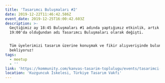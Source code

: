 ```yaml
---
title: 'Tasarımcı Buluşmaları #2'
date: 2019-12-22T11:46:42.586Z
event_date: 2019-12-25T16:00:42.603Z
description: >-
  Geçtiğimiz ay 18:45 Buluşmaları #1 adında yaptığımız etkinlik, artık saat
  19:00'da olduğundan adı Tasarımcı Buluşmaları olarak değişti.


  Tüm üyelerimizi tasarım üzerine konuşmak ve fikir alışverişinde bulunmak üzere
  bekliyoruz!
tags:
  - meetup
  - ''
link: 'https://kommunity.com/kanvas-tasarim-toplulugu/events/tasarimci-bulusmalari-2'
location: 'Kuzguncuk İskelesi, Türkiye Tasarım Vakfı'
---
```


